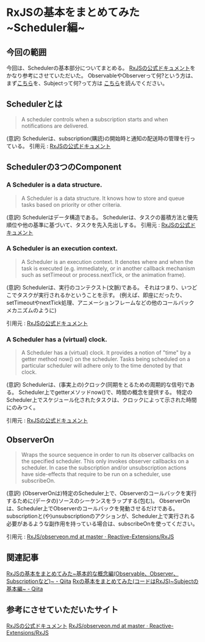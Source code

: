 # RxJSの基本をまとめてみた~Scheduler編~


## 今回の範囲
今回は、Schedulerの基本部分についてまとめる。
[RxJSの公式ドキュメント](http://reactivex.io/rxjs/manual/overview.html#scheduler)をかなり参考にさせていただいた。
ObservableやObserverって何?という方は、まず[こちら](https://qiita.com/Sekky0905/items/93bd4804a2003ed0aa8d)を、Subjectって何?って方は
[こちら](https://qiita.com/Sekky0905/items/a6534da15ce5f18e2c51)を読んでください。

## Schedulerとは
> A scheduler controls when a subscription starts and when notifications are delivered.

(意訳)
Schedulerは、subscription(購読)の開始時と通知の配送時の管理を行っている。
引用元 : [RxJSの公式ドキュメント](http://reactivex.io/rxjs/manual/overview.html#scheduler)

## Schedulerの3つのComponent

### A Scheduler is a data structure.
> A Scheduler is a data structure. It knows how to store and queue tasks based on priority or other criteria.

(意訳)
Schedulerはデータ構造である。
Schedulerは、タスクの蓄積方法と優先順位や他の基準に基づいて、タスクを先入先出しする。
引用元 : [RxJSの公式ドキュメント](http://reactivex.io/rxjs/manual/overview.html#scheduler)


### A Scheduler is an execution context.
> A Scheduler is an execution context. It denotes where and when the task is executed (e.g. immediately, or in another callback mechanism such as setTimeout or process.nextTick, or the animation frame).

(意訳)
Schedulerは、実行のコンテクスト(文脈)である。
それはつまり、いつどこでタスクが実行されるかということを示す。
(例えば、即座にだったり、setTimeoutやnextTick処理、アニメーションフレームなどの他のコールバックメカニズムのように)



引用元 : [RxJSの公式ドキュメント](http://reactivex.io/rxjs/manual/overview.html#scheduler)

### A Scheduler has a (virtual) clock.
> A Scheduler has a (virtual) clock. 
It provides a notion of "time" by a getter method now() on the scheduler. Tasks being scheduled on a particular scheduler will adhere only to the time denoted by that clock.

(意訳)
Schedulerは、(事実上の)クロック(同期をとるための周期的な信号)である。
Scheduler上でgetterメソッドnow()で、時間の概念を提供する。
特定のScheduler上でスケジュール化されたタスクは、クロックによって示された時間にのみつく。

引用元 : [RxJSの公式ドキュメント](http://reactivex.io/rxjs/manual/overview.html#scheduler)

## ObserverOn
> Wraps the source sequence in order to run its observer callbacks on the specified scheduler.
  This only invokes observer callbacks on a scheduler. 
  In case the subscription and/or unsubscription actions have side-effects that require to be run on a scheduler, use subscribeOn.

(意訳)
(ObserverOnは)特定のScheduler上で、Observerのコールバックを実行するために(データの)ソースのシーケンスをラップする(包む)。
ObserverOnは、Scheduler上でObserverのコールバックを発動させるだけである。
subscriptionと(や)unsubscriptionのアクションが、Scheduler上で実行される必要があるような副作用を持っている場合は、subscribeOnを使ってください。


引用元 : [RxJS/observeon.md at master · Reactive-Extensions/RxJS](https://github.com/Reactive-Extensions/RxJS/blob/master/doc/api/core/operators/observeon.md)




## 関連記事
[RxJSの基本をまとめてみた~基本的な概念編(Observable、Observer、Subscriptionなど)~ - Qiita](https://qiita.com/Sekky0905/items/93bd4804a2003ed0aa8d)
[Rxの基本をまとめてみた(コードはRxJS)~Subjectの基本編~ - Qiita](https://qiita.com/Sekky0905/items/a6534da15ce5f18e2c51)

## 参考にさせていただいたサイト
[RxJSの公式ドキュメント](http://reactivex.io/rxjs/manual/overview.html#scheduler)
[RxJS/observeon.md at master · Reactive-Extensions/RxJS](https://github.com/Reactive-Extensions/RxJS/blob/master/doc/api/core/operators/observeon.md)